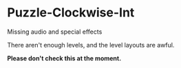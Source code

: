 # Puzzle-Clockwise-Int

Missing audio and special effects

There aren't enough levels, and the level layouts are awful.

**Please don't check this at the moment.**
